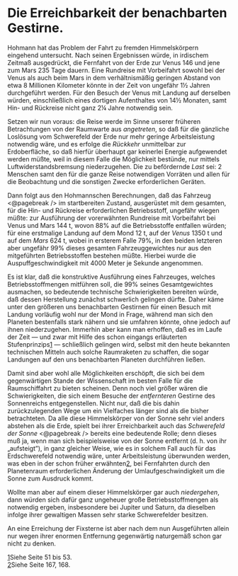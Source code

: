 Die Erreichbarkeit der benachbarten Gestirne.
=============================================

Hohmann hat das Problem der Fahrt zu fremden Himmelskörpern
eingehend untersucht. Nach seinen Ergebnissen würde,
in irdischem Zeitmaß ausgedrückt, die Fernfahrt von der Erde zur
Venus 146 und jene zum Mars 235 Tage dauern. Eine Rundreise
mit Vorbeifahrt sowohl bei der Venus als auch beim Mars
in dem verhältnismäßig geringen Abstand von etwa 8 Millionen
Kilometer könnte in der Zeit von ungefähr 1½ Jahren durchgeführt
werden. Für den Besuch der Venus mit Landung auf
derselben würden, einschließlich eines dortigen Aufenthaltes von
14½ Monaten, samt Hin- und Rückreise nicht ganz 2¼ Jahre
notwendig sein.

Setzen wir nun voraus: die Reise werde im Sinne unserer
früheren Betrachtungen von der Raumwarte aus *angetreten*,
so daß für die gänzliche Loslösung vom Schwerefeld der Erde
nur mehr geringe Arbeitsleistung notwendig wäre, und es erfolge
die *Rückkehr* unmittelbar zur Erdoberfläche, so daß hierfür
überhaupt gar keinerlei Energie aufgewendet werden müßte,
weil in diesem Falle die Möglichkeit bestünde, nur mittels
Luftwiderstandsbremsung niederzugehen. Die zu befördernde *Last*
sei: 2 Menschen samt den für die ganze Reise notwendigen Vorräten
und allen für die Beobachtung und die sonstigen Zwecke
erforderlichen Geräten.

Dann folgt aus den Hohmannschen Berechnungen, daß das Fahrzeug
<@pagebreak /> im startbereiten Zustand, ausgerüstet mit dem gesamten,
für die Hin- und Rückreise erforderlichen Betriebsstoff, ungefähr
wiegen müßte: zur Ausführung der vorerwähnten Rundreise mit
Vorbeifahrt bei Venus und Mars 144 t, wovon 88% auf die
Betriebsstoffe entfallen würden; für eine erstmalige Landung auf
dem Mond 12 t, auf der *Venus* 1350 t und auf dem *Mars*
624 t, wobei in ersterem Falle 79%, in den beiden letzteren
aber ungefähr 99% dieses gesamten Fahrzeuggewichtes nur aus
den mitgeführten Betriebsstoffen bestehen müßte. Hierbei wurde die
Auspuffgeschwindigkeit mit 4000 Meter je Sekunde angenommen.

Es ist klar, daß die konstruktive Ausführung eines Fahrzeuges,
welches Betriebsstoffmengen mitführen soll, die 99% seines
Gesamtgewichtes ausmachen, so bedeutende technische Schwierigkeiten
bereiten würde, daß dessen Herstellung zunächst schwerlich gelingen
dürfte. Daher käme unter den größeren uns benachbarten
Gestirnen für einen Besuch mit Landung vorläufig wohl
nur der Mond in Frage, während man sich den Planeten bestenfalls
stark nähern und sie umfahren könnte, ohne jedoch auf
ihnen niederzugehen. Immerhin aber kann man erhoffen, daß es
im Laufe der Zeit — und zwar mit Hilfe des schon eingangs
erläuterten Stufenprinzips<a class="refnote" id="rn1" href="#fn1">1</a>
— schließlich gelingen wird, selbst mit
den heute bekannten technischen Mitteln auch solche Raumraketen
zu schaffen, die sogar Landungen auf den uns benachbarten Planeten
durchführen ließen.

Damit sind aber wohl alle Möglichkeiten erschöpft, die sich
bei dem gegenwärtigen Stande der Wissenschaft im besten Falle
für die Raumschiffahrt zu bieten scheinen. Denn noch viel
größer wären die Schwierigkeiten, die sich einem Besuche der
*entfernteren* Gestirne des Sonnenreichs entgegenstellen. Nicht
nur, daß die bis dahin zurückzulegenden Wege um ein Vielfaches
länger sind als die bisher betrachteten. Da alle diese Himmelskörper
von der Sonne sehr viel anders abstehen als die Erde,
spielt bei ihrer Erreichbarkeit auch das *Schwerefeld der Sonne*
<@pagebreak /> bereits eine bedeutende Rolle; denn dieses muß ja, wenn man
sich beispielsweise von der Sonne entfernt (d. h. von ihr „aufsteigt”),
in ganz gleicher Weise, wie es in solchem Fall auch für
das Erdschwerefeld notwendig wäre, unter Arbeitsleistung überwunden
werden, was eben in der schon früher erwähnten<a class="refnote" id="rn2" href="#fn2">2</a>,
bei Fernfahrten durch den Planetenraum erforderlichen Änderung der
Umlaufgeschwindigkeit um die Sonne zum Ausdruck kommt.

Wollte man aber auf einem dieser Himmelskörper gar auch
*niedergehen*, dann würden sich dafür ganz ungeheuer große Betriebsstoffmengen
als notwendig ergeben, insbesondere bei Jupiter
und Saturn, da dieselben infolge ihrer gewaltigen Massen sehr
starke Schwerefelder besitzen.

An eine Erreichung der Fixsterne ist aber nach dem nun Ausgeführten
allein nur wegen ihrer enormen Entfernung gegenwärtig
naturgemäß schon gar nicht zu denken.

<div class="footnote" id="fn1"><a href="#rn1">1</a>Siehe Seite 51 bis 53.</div>

<div class="footnote" id="fn2"><a href="#rn2">2</a>Siehe Seite 167, 168.</div>

